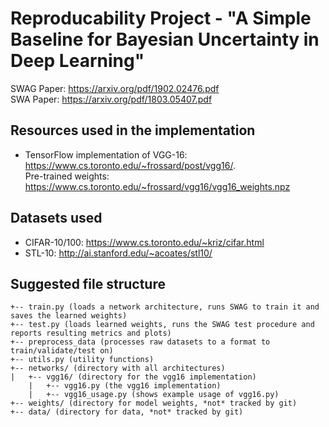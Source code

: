 # Reproducability Project - "A Simple Baseline for Bayesian Uncertainty in Deep Learning"

SWAG Paper: https://arxiv.org/pdf/1902.02476.pdf   
SWA Paper: https://arxiv.org/pdf/1803.05407.pdf

## Resources used in the implementation
* TensorFlow implementation of VGG-16: https://www.cs.toronto.edu/~frossard/post/vgg16/.   
Pre-trained weights: https://www.cs.toronto.edu/~frossard/vgg16/vgg16_weights.npz

## Datasets used
* CIFAR-10/100: https://www.cs.toronto.edu/~kriz/cifar.html   
* STL-10: http://ai.stanford.edu/~acoates/stl10/

## Suggested file structure

```
+-- train.py (loads a network architecture, runs SWAG to train it and saves the learned weights)
+-- test.py (loads learned weights, runs the SWAG test procedure and reports resulting metrics and plots)
+-- preprocess_data (processes raw datasets to a format to train/validate/test on)
+-- utils.py (utility functions)
+-- networks/ (directory with all architectures)
|   +-- vgg16/ (directory for the vgg16 implementation)
    |   +-- vgg16.py (the vgg16 implementation)
    |   +-- vgg16_usage.py (shows example usage of vgg16.py)
+-- weights/ (directory for model weights, *not* tracked by git)
+-- data/ (directory for data, *not* tracked by git)
```

